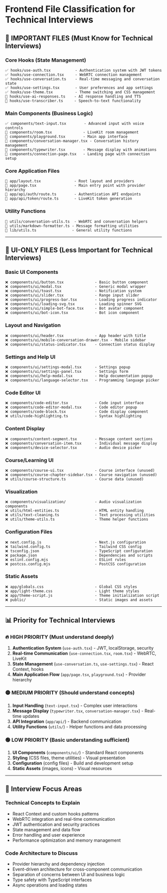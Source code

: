 # Frontend File Classification for Technical Interviews

## 🎯 **IMPORTANT FILES** (Must Know for Technical Interviews)

### **Core Hooks (State Management)**
```
✅ hooks/use-auth.tsx           - Authentication system with JWT tokens
✅ hooks/use-connection.tsx     - WebRTC connection management  
✅ hooks/use-conversation.ts    - Real-time messaging and conversation state
✅ hooks/use-settings.tsx       - User preferences and app settings
✅ hooks/use-theme.tsx          - Theme switching and CSS management
🔄 hooks/use-ai-responses.ts    - AI response handling and TTS
🔄 hooks/use-transcriber.ts     - Speech-to-text functionality
```

### **Main Components (Business Logic)**
```
✅ components/text-input.tsx        - Advanced input with voice controls
🔄 components/room.tsx              - LiveKit room management
🔄 components/playground.tsx        - Main app interface
🔄 components/conversation-manager.tsx - Conversation history management
🔄 components/typewriter.tsx        - Message display with animations
🔄 components/connection-page.tsx   - Landing page with connection setup
```

### **Core Application Files**
```
🔄 app/layout.tsx               - Root layout and providers
🔄 app/page.tsx                 - Main entry point with provider hierarchy
🔄 app/api/auth/route.ts        - Authentication API endpoints
🔄 app/api/token/route.ts       - LiveKit token generation
```

### **Utility Functions**
```
🔄 utils/conversation-utils.ts  - WebRTC and conversation helpers
🔄 utils/markdown-formatter.ts - Message formatting utilities
🔄 lib/utils.ts                - General utility functions
```

---

## 🎨 **UI-ONLY FILES** (Less Important for Technical Interviews)

### **Basic UI Components**
```
❌ components/ui/button.tsx              - Basic button component
❌ components/ui/modal.tsx               - Generic modal wrapper
❌ components/ui/toast.tsx               - Notification system
❌ components/ui/slider.tsx              - Range input slider
❌ components/ui/progress-bar.tsx        - Loading progress indicator
❌ components/ui/loading-svg.tsx         - Loading spinner SVG
❌ components/ui/simple-bot-face.tsx     - Bot avatar component
❌ components/ui/bot-icon.tsx            - Bot icon component
```

### **Layout and Navigation**
```
❌ components/ui/header.tsx              - App header with title
❌ components/ui/mobile-conversation-drawer.tsx - Mobile sidebar
❌ components/ui/status-indicator.tsx    - Connection status display
```

### **Settings and Help UI**
```
❌ components/ui/settings-modal.tsx      - Settings popup
❌ components/ui/settings-panel.tsx      - Settings form
❌ components/ui/help-modal.tsx          - Help documentation popup
❌ components/ui/language-selector.tsx   - Programming language picker
```

### **Code Editor UI**
```
❌ components/code-editor.tsx            - Code input interface
❌ components/code-editor-modal.tsx      - Code editor popup
❌ components/code-block.tsx             - Code display component
❌ utils/code-highlighting.ts            - Syntax highlighting
```

### **Content Display**
```
❌ components/content-segment.tsx        - Message content sections
❌ components/conversation-item.tsx      - Individual message display
❌ components/device-selector.tsx        - Audio device picker
```

### **Course/Learning UI**
```
❌ components/course-ui.tsx              - Course interface (unused)
❌ components/course-chapter-sidebar.tsx - Course navigation (unused)
❌ utils/course-structure.ts             - Course data (unused)
```

### **Visualization**
```
❌ components/visualization/             - Audio visualization components
❌ utils/html-entities.ts                - HTML entity handling
❌ utils/text-cleaning.ts                - Text processing utilities
❌ utils/theme-utils.ts                  - Theme helper functions
```

### **Configuration Files**
```
❌ next.config.js                        - Next.js configuration
❌ tailwind.config.ts                    - Tailwind CSS config
❌ tsconfig.json                         - TypeScript configuration
❌ package.json                          - Dependencies and scripts
❌ eslint.config.mjs                     - ESLint rules
❌ postcss.config.mjs                    - PostCSS configuration
```

### **Static Assets**
```
❌ app/globals.css                       - Global CSS styles
❌ app/light-theme.css                   - Light theme styles
❌ app/theme-script.js                   - Theme initialization script
❌ public/                               - Static images and assets
```

---

## 📊 **Priority for Technical Interviews**

### **🔥 HIGH PRIORITY** (Must understand deeply)
1. **Authentication System** (`use-auth.tsx`) - JWT, localStorage, security
2. **Real-time Communication** (`use-connection.tsx`, `room.tsx`) - WebRTC, LiveKit
3. **State Management** (`use-conversation.ts`, `use-settings.tsx`) - React Context, hooks
4. **Main Application Flow** (`app/page.tsx`, `playground.tsx`) - Provider hierarchy

### **🟡 MEDIUM PRIORITY** (Should understand concepts)
1. **Input Handling** (`text-input.tsx`) - Complex user interactions
2. **Message Display** (`typewriter.tsx`, `conversation-manager.tsx`) - Real-time updates
3. **API Integration** (`app/api/`) - Backend communication
4. **Utility Functions** (`utils/`) - Helper functions and data processing

### **🟢 LOW PRIORITY** (Basic understanding sufficient)
1. **UI Components** (`components/ui/`) - Standard React components
2. **Styling** (CSS files, theme utilities) - Visual presentation
3. **Configuration** (config files) - Build and development setup
4. **Static Assets** (images, icons) - Visual resources

---

## 🎯 **Interview Focus Areas**

### **Technical Concepts to Explain**
- React Context and custom hooks patterns
- WebRTC integration and real-time communication
- JWT authentication and security practices
- State management and data flow
- Error handling and user experience
- Performance optimization and memory management

### **Code Architecture to Discuss**
- Provider hierarchy and dependency injection
- Event-driven architecture for cross-component communication
- Separation of concerns between UI and business logic
- Type safety with TypeScript interfaces
- Async operations and loading states
